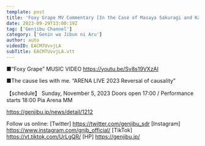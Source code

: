 ```yaml
---
template: post
title: 'Foxy Grape MV Commentary [In the Case of Masaya Sakuragi and Kaname Yoshizawa]'
date: 2023-09-29T13:00:19Z
tag: ['Genjibu Channel']
category: ['Genin wa Jibun ni Aru']
author: auto 
videoID: EACM7UvvjLA
subTitle: EACM7UvvjLA.vtt
---
```

■“Foxy Grape” MUSIC VIDEO
https://youtu.be/Sv8s19VXzAI

■The cause lies with me.
“ARENA LIVE 2023 Reversal of causality”

【schedule】
Sunday, November 5, 2023 Doors open 17:00 / Performance starts 18:00
Pia Arena MM

https://genjibu.jp/news/detail/1212



Follow us online:
[Twitter] https://twitter.com/genjibu_sdr
[Instagram] https://www.instagram.com/gnjb_official/
[TikTok] https://vt.tiktok.com/UrLgQR/
[HP] https://genjibu.jp/